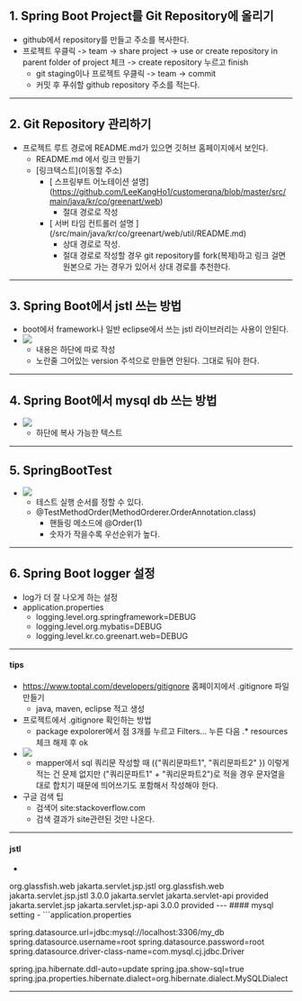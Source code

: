 ## 1. Spring Boot Project를 Git Repository에 올리기
- github에서 repository를 만들고 주소를 복사한다.
- 프로젝트 우클릭 -> team -> share project -> use or create repository in parent folder of project 체크 -> create repository 누르고 finish
	- git staging이나 프로젝트 우클릭 -> team -> commit
	- 커밋 후 푸쉬할 github repository 주소를 적는다.

---
## 2. Git Repository 관리하기
- 프로젝트 루트 경로에 README.md가 있으면 깃허브 홈페이지에서 보인다.
	- README.md 에서 링크 만들기
	- \[링크텍스트](이동할 주소)
		- \[ 스프링부트 어노테이션 설명](https://github.com/LeeKangHo1/customerqna/blob/master/src/main/java/kr/co/greenart/web)
			- 절대 경로로 작성
		- \[ 서버 타임 컨트롤러 설명 ](/src/main/java/kr/co/greenart/web/util/README.md)
			- 상대 경로로 작성. 
			- 절대 경로로 작성할 경우 git repository를 fork(복제)하고 링크 걸면 원본으로 가는 경우가 있어서 상대 경로를 추천한다.

---
## 3. Spring Boot에서 jstl 쓰는 방법
- boot에서 framework나 일반 eclipse에서 쓰는 jstl 라이브러리는 사용이 안된다.
- ![](image/boot%20용%20jstl%20dependency.jpg)
	- 내용은 하단에 따로 작성
	- 노란줄 그어있는 version 주석으로 만들면 안된다. 그대로 둬야 한다.

---
## 4. Spring Boot에서 mysql db 쓰는 방법
- ![](image/mysql%20application%20properties.jpg)
	- 하단에 복사 가능한 텍스트

---
## 5. SpringBootTest
- ![](image/springboot%20test%20order.jpg)
	- 테스트 실행 순서를 정할 수 있다.
	- @TestMethodOrder(MethodOrderer.OrderAnnotation.class)
		- 핸들링 메소드에 @Order(1)
		- 숫자가 작을수록 우선순위가 높다.

---
## 6. Spring Boot logger 설정
- log가 더 잘 나오게 하는 설정
- application.properties
	- logging.level.org.springframework=DEBUG
	- logging.level.org.mybatis=DEBUG
	- logging.level.kr.co.greenart.web=DEBUG

---
#### tips
- https://www.toptal.com/developers/gitignore 홈페이지에서 .gitignore 파일 만들기
	- java, maven, eclipse 적고 생성
- 프로젝트에서 .gitignore 확인하는 방법
	- package expolorer에서 점 3개를 누르고 Filters... 누른 다음 .\* resources 체크 해제 후 ok
- ![](image/mapper%20작성할%20때%20sql%20쿼리문%20주의할%20점.jpg)
	- mapper에서 sql 쿼리문 작성할 때 ({"쿼리문파트1", "쿼리문파트2" }) 이렇게 적는 건 문제 없지만 ("쿼리문파트1" + "쿼리문파트2")로 적을 경우 문자열을 대로 합치기 때문에 띄어쓰기도 포함해서 작성해야 한다.
- 구글 검색 팁
	- 검색어 site:stackoverflow.com
	- 검색 결과가 site관련된 것만 나온다.

---
#### jstl
- ```pom.xml
<dependency>
    <groupId>org.glassfish.web</groupId>
    <artifactId>jakarta.servlet.jsp.jstl</artifactId>
    <!-- <version>3.0.0</version> -->
</dependency>

<dependency>
    <groupId>org.glassfish.web</groupId>
    <artifactId>jakarta.servlet.jsp.jstl</artifactId>
    <version>3.0.0</version>
</dependency>

<!-- Jakarta 의존성 추가 -->
<dependency>
    <groupId>jakarta.servlet</groupId>
    <artifactId>jakarta.servlet-api</artifactId>
    <!-- <version>6.0.0</version> -->
    <scope>provided</scope>
</dependency>

<dependency>
    <groupId>jakarta.servlet.jsp</groupId>
    <artifactId>jakarta.servlet.jsp-api</artifactId>
    <version>3.0.0</version>
    <scope>provided</scope>
</dependency>
---
#### mysql setting
- ```application.properties

spring.datasource.url=jdbc:mysql://localhost:3306/my_db
spring.datasource.username=root
spring.datasource.password=root
spring.datasource.driver-class-name=com.mysql.cj.jdbc.Driver

spring.jpa.hibernate.ddl-auto=update
spring.jpa.show-sql=true
spring.jpa.properties.hibernate.dialect=org.hibernate.dialect.MySQLDialect

---
